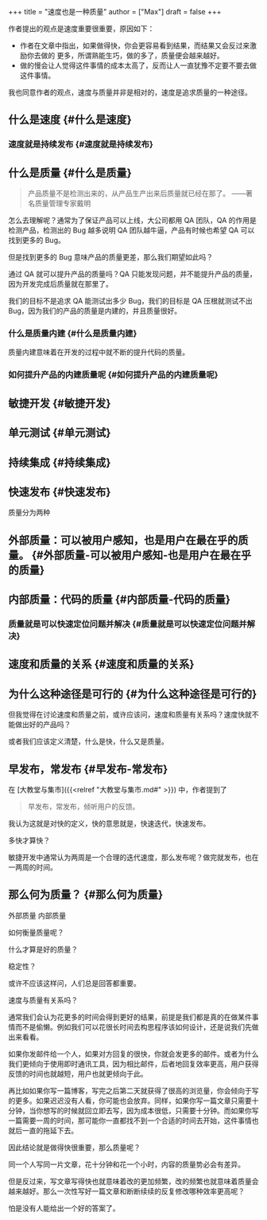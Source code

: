+++
title = "速度也是一种质量"
author = ["Max"]
draft = false
+++

作者提出的观点是速度重要很重要，原因如下：

-   作者在文章中指出，如果做得快，你会更容易看到结果，而结果又会反过来激励你去做的
    更多，所谓熟能生巧，做的多了，质量便会越来越好。
-   做的慢会让人觉得这件事情的成本太高了，反而让人一直犹豫不定要不要去做这件事情。

我也同意作者的观点，速度与质量并非是相对的，速度是追求质量的一种途径。


## 什么是速度 {#什么是速度}


### 速度就是持续发布 {#速度就是持续发布}


## 什么是质量 {#什么是质量}

> 产品质量不是检测出来的，从产品生产出来后质量就已经在那了。
> ——著名质量管理专家戴明

怎么去理解呢？通常为了保证产品可以上线，大公司都用 QA 团队，QA 的作用是检测产品，检测出的 Bug 越多说明 QA 团队越牛逼，产品有时候也希望 QA 可以找到更多的 Bug。

但是找到更多的 Bug 意味产品的质量更差，那么我们期望如此吗？

通过 QA 就可以提升产品的质量吗？QA 只能发现问题，并不能提升产品的质量，因为开发完成后质量就在那里了。

我们的目标不是追求 QA 能测试出多少 Bug，我们的目标是 QA 压根就测试不出 Bug，因为我们的产品的质量是内建的，并且质量很好。


### 什么是质量内建 {#什么是质量内建}

质量内建意味着在开发的过程中就不断的提升代码的质量。


### 如何提升产品的内建质量呢 {#如何提升产品的内建质量呢}


## 敏捷开发 {#敏捷开发}


## 单元测试 {#单元测试}


## 持续集成 {#持续集成}


## 快速发布 {#快速发布}

质量分为两种


## 外部质量：可以被用户感知，也是用户在最在乎的质量。 {#外部质量-可以被用户感知-也是用户在最在乎的质量}


## 内部质量：代码的质量 {#内部质量-代码的质量}


### 质量就是可以快速定位问题并解决 {#质量就是可以快速定位问题并解决}


## 速度和质量的关系 {#速度和质量的关系}


## 为什么这种途径是可行的 {#为什么这种途径是可行的}

但我觉得在讨论速度和质量之前，或许应该问，速度和质量有关系吗？速度快就不能做出好的产品吗？

或者我们应该定义清楚，什么是快，什么又是质量。


## 早发布，常发布 {#早发布-常发布}

在 [大教堂与集市]({{<relref "大教堂与集市.md#" >}}) 中，作者提到了

> 早发布，常发布，倾听用户的反馈。

我认为这就是对快的定义，快的意思就是，快速迭代，快速发布。

多快才算快？

敏捷开发中通常认为两周是一个合理的迭代速度，那么发布呢？做完就发布，也在一两周的时间。


## 那么何为质量？ {#那么何为质量}

外部质量
内部质量

如何衡量质量呢？

什么才算是好的质量？

稳定性？

或许不应该这样问，人们总是回答都重要。

速度与质量有关系吗？

通常我们会认为花更多的时间会得到更好的结果，前提是我们都是真的在做某件事情而不是偷懒。例如我们可以花很长时间去构思程序该如何设计，还是说我们先做出来看看。

如果你发邮件给一个人，如果对方回复的很快，你就会发更多的邮件。或者为什么我们更倾向于使用即时通讯工具，因为相比邮件，后者地回复效率更高，用户获得反馈的时间也就越短，用户也就更倾向于此。

再比如如果你写一篇博客，写完之后第二天就获得了很高的浏览量，你会倾向于写的更多。如果迟迟没有人看，你可能也会放弃。同样，如果你写一篇文章只需要十分钟，当你想写的时候就回立即去写，因为成本很低，只需要十分钟。而如果你写一篇需要一周的时间，那可能你一直都找不到一个合适的时间去开始，这件事情也就后一直的拖延下去。

因此结论就是做得快很重要，那么质量呢？

同一个人写同一片文章，花十分钟和花一个小时，内容的质量势必会有差异。

但是反过来，写文章写得快也就意味着改的更加频繁，改的频繁也就意味着质量会越来越好。那么一次性写好一篇文章和断断续续的反复修改哪种效率更高呢？

怕是没有人能给出一个好的答案了。

